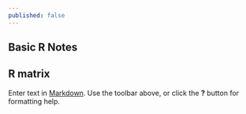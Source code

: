 ```yaml
---
published: false
---
```

## Basic R Notes

## R matrix

Enter text in [Markdown](http://daringfireball.net/projects/markdown/). Use the toolbar above, or click the **?** button for formatting help.
